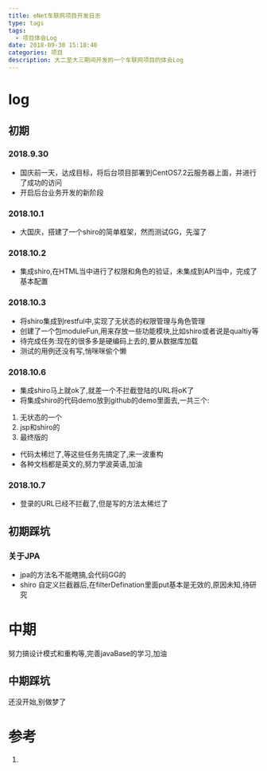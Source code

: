 ```yaml
---
title: eNet车联网项目开发日志
type: tags
tags:
  - 项目体会Log
date: 2018-09-30 15:18:40
categories: 项目
description: 大二至大三期间开发的一个车联网项目的体会Log
---
```


# log

## 初期

### 2018.9.30 

- 国庆前一天，达成目标，将后台项目部署到CentOS7.2云服务器上面，并进行了成功的访问
- 开启后台业务开发的新阶段

### 2018.10.1

- 大国庆，搭建了一个shiro的简单框架，然而测试GG，先溜了

### 2018.10.2

- 集成shiro,在HTML当中进行了权限和角色的验证，未集成到API当中，完成了基本配置

### 2018.10.3

- 将shiro集成到restful中,实现了无状态的权限管理与角色管理
- 创建了一个包moduleFun,用来存放一些功能模块,比如shiro或者说是qualtiy等
- 待完成任务:现在的很多多是硬编码上去的,要从数据库加载
- 测试的用例还没有写,悄咪咪偷个懒

### 2018.10.6

- 集成shiro马上就ok了,就差一个不拦截登陆的URL将oK了
- 将集成shiro的代码demo放到github的demo里面去,一共三个:
1. 无状态的一个 
2. jsp和shiro的
3. 最终版的
- 代码太稀烂了,等这些任务先搞定了,来一波重构
- 各种文档都是英文的,努力学波英语,加油

### 2018.10.7

- 登录的URL已经不拦截了,但是写的方法太稀烂了

## 初期踩坑

### 关于JPA

- jpa的方法名不能瞎搞,会代码GG的
- shiro 自定义拦截器后,在filterDefination里面put基本是无效的,原因未知,待研究

# 中期

努力搞设计模式和重构等,完善javaBase的学习,加油

## 中期踩坑

还没开始,别做梦了

# 参考 #
1. 

